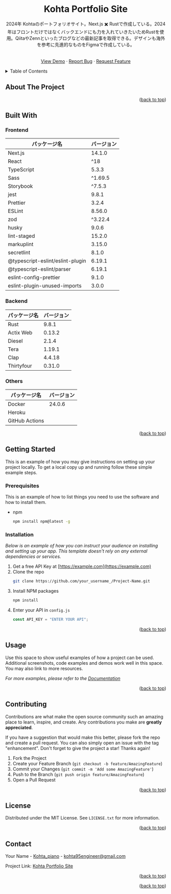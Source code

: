 <a name="readme-top"></a>

<!-- PROJECT LOGO -->
<br />
<div align="center">
  <a href="https://github.com/kohta9521/Portfolio_Kohta">
    <!-- <img width="300" alt="スクリーンショット 2023-11-15 10 19 50" src="https://github.com/kohta9521/kokogohan/assets/100065508/0fdfbcdc-ecde-4cc3-99ba-cb8fd63c0337"> -->

  </a>

  <h1 align="center">Kohta Portfolio Site</h3>

  <p align="center">
    2024年 Kohtaのポートフォリオサイト。Next.js ✖️ Rustで作成している。2024年はフロントだけではなくバックエンドにも力を入れていきたいためRustを使用。QiitaやZennといったブログなどの最新記事を取得できる。デザインも海外を参考に先進的なものをFigmaで作成している。
    <br />
    <br />
    <br />
    <a href="https://github.com/kohta9521/Portfolio_Kohta">View Demo</a>
    ·
    <a href="https://github.com/kohta9521/Portfolio_Kohta/issues">Report Bug</a>
    ·
    <a href="https://github.com/kohta9521/Portfolio_Kohta/issues">Request Feature</a>
  </p>
</div>

<!-- TABLE OF CONTENTS -->
<details>
  <summary>Table of Contents</summary>
  <ol>
    <li>
      <a href="#about-the-project">About The Project</a>
      <ul>
        <li><a href="#built-with">Built With</a></li>
      </ul>
    </li>
    <li>
      <a href="#getting-started">Getting Started</a>
      <ul>
        <li><a href="#prerequisites">Prerequisites</a></li>
        <li><a href="#installation">Installation</a></li>
      </ul>
    </li>
    <li><a href="#usage">Usage</a></li>
    <li><a href="#roadmap">Roadmap</a></li>
    <li><a href="#contributing">Contributing</a></li>
    <li><a href="#license">License</a></li>
    <li><a href="#contact">Contact</a></li>
    <li><a href="#acknowledgments">Acknowledgments</a></li>
  </ol>
</details>

<!-- ABOUT THE PROJECT -->

## About The Project

<p align="right">(<a href="#readme-top">back to top</a>)</p>

## Built With

### Frontend

| パッケージ名                     | バージョン |
| -------------------------------- | ---------- |
| Next.js                          | 14.1.0     |
| React                            | ^18        |
| TypeScript                       | 5.3.3      |
| Sass                             | ^1.69.5    |
| Storybook                        | ^7.5.3     |
| jest                             | 9.8.1      |
| Prettier                         | 3.2.4      |
| ESLint                           | 8.56.0     |
| zod                              | ^3.22.4    |
| husky                            | 9.0.6      |
| lint-staged                      | 15.2.0     |
| markuplint                       | 3.15.0     |
| secretlint                       | 8.1.0      |
| @typescript-eslint/eslint-plugin | 6.19.1     |
| @typescript-eslint/parser        | 6.19.1     |
| eslint-config-prettier           | 9.1.0      |
| eslint-plugin-unused-imports     | 3.0.0      |

### Backend

| パッケージ名 | バージョン |
| ------------ | ---------- |
| Rust         | 9.8.1      |
| Actix Web    | 0.13.2     |
| Diesel       | 2.1.4      |
| Tera         | 1.19.1     |
| Clap         | 4.4.18     |
| Thirtyfour   | 0.31.0     |

### Others

| パッケージ名   | バージョン |
| -------------- | ---------- |
| Docker         | 24.0.6     |
| Heroku         |            |
| GitHub Actions |            |

<p align="right">(<a href="#readme-top">back to top</a>)</p>

<!-- GETTING STARTED -->

## Getting Started

This is an example of how you may give instructions on setting up your project locally.
To get a local copy up and running follow these simple example steps.

### Prerequisites

This is an example of how to list things you need to use the software and how to install them.

- npm
  ```sh
  npm install npm@latest -g
  ```

### Installation

_Below is an example of how you can instruct your audience on installing and setting up your app. This template doesn't rely on any external dependencies or services._

1. Get a free API Key at [https://example.com](https://example.com)
2. Clone the repo
   ```sh
   git clone https://github.com/your_username_/Project-Name.git
   ```
3. Install NPM packages
   ```sh
   npm install
   ```
4. Enter your API in `config.js`
   ```js
   const API_KEY = "ENTER YOUR API";
   ```

<p align="right">(<a href="#readme-top">back to top</a>)</p>

<!-- USAGE EXAMPLES -->

## Usage

Use this space to show useful examples of how a project can be used. Additional screenshots, code examples and demos work well in this space. You may also link to more resources.

_For more examples, please refer to the [Documentation](https://example.com)_

<p align="right">(<a href="#readme-top">back to top</a>)</p>

<!-- CONTRIBUTING -->

## Contributing

Contributions are what make the open source community such an amazing place to learn, inspire, and create. Any contributions you make are **greatly appreciated**.

If you have a suggestion that would make this better, please fork the repo and create a pull request. You can also simply open an issue with the tag "enhancement".
Don't forget to give the project a star! Thanks again!

1. Fork the Project
2. Create your Feature Branch (`git checkout -b feature/AmazingFeature`)
3. Commit your Changes (`git commit -m 'Add some AmazingFeature'`)
4. Push to the Branch (`git push origin feature/AmazingFeature`)
5. Open a Pull Request

<p align="right">(<a href="#readme-top">back to top</a>)</p>

<!-- LICENSE -->

## License

Distributed under the MIT License. See `LICENSE.txt` for more information.

<p align="right">(<a href="#readme-top">back to top</a>)</p>

<!-- CONTACT -->

## Contact

Your Name - [Kohta_piano](https://twitter.com/kohta_piano) - kohta95engineer@gmail.com

Project Link: [Kohta Portfolio Site](https://kokogohan-pn6107g7s-kohta9521s-projects.vercel.app/)

<p align="right">(<a href="#readme-top">back to top</a>)</p>

<p align="right">(<a href="#readme-top">back to top</a>)</p>

